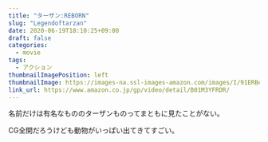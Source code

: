 ```yaml
---
title: "ターザン:REBORN"
slug: "Legendoftarzan"
date: 2020-06-19T18:10:25+09:00
draft: false
categories:
  - movie
tags:
  - アクション
thumbnailImagePosition: left
thumbnailImage: https://images-na.ssl-images-amazon.com/images/I/91ERBeh6GbL._SX600_.jpg
link_url: https://www.amazon.co.jp/gp/video/detail/B01M3YFRDR/
---
```

名前だけは有名なもののターザンものってまともに見たことがない。
<!--more-->
CG全開だろうけども動物がいっぱい出てきてすごい。
